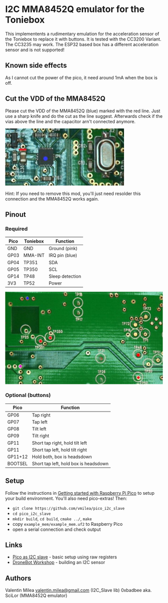 # I2C MMA8452Q emulator for the Toniebox
This implementents a rudimentary emulation for the acceleration sensor of the Toniebox to replace it with buttons. It is tested with the CC3200 Variant. The CC3235 may work. The ESP32 based box has a different acceleration sensor and is not supported!

## Known side effects
As I cannot cut the power of the pico, it need around 1mA when the box is off. 

## Cut the VDD of the MMA8452Q
Please cut the VDD of the MMA8452Q (blue) marked with the red line.
Just use a sharp knife and do the cut as the line suggest. Afterwards check if the vias above the line and the capacitor arn't connected anymore. 

![VDD Cut](mma8452q-vdd-cut.jpg)

Hint: If you need to remove this mod, you'll just need resolder this connection and the MMA8452Q works again.

## Pinout
### Required

| Pico | Toniebox | Function |
| --- | --- | --- |
| GND | GND | Ground (pink) |
| GP03 | MMA-INT | IRQ pin (blue) |
| GP04 | TP351 | SDA |
| GP05 | TP350 | SCL |
| GP14 | TP48 | Sleep detection |
| 3V3 | TP52 | Power |

![Pinout Toniebox](mma8452q-pins.jpg)

### Optional (buttons)
| Pico | Function |
| --- | --- |
| GP06 | Tap right |
| GP07 | Tap left |
| GP08 | Tilt left |
| GP09 | Tilt right |
| GP11 | Short tap right, hold tilt left |
| GP11 | Short tap left, hold tilt right |
| GP11+12 | Hold both, box is headsdown |
| BOOTSEL | Short tap left, hold box is headsdown |


## Setup

Follow the instructions in [Getting started with Raspberry Pi Pico](https://datasheets.raspberrypi.org/pico/getting-started-with-pico.pdf) to setup your build environment. You'll also need pico-extras!
Then:

- `git clone https://github.com/vmilea/pico_i2c_slave`
- `cd pico_i2c_slave`
- `mkdir build`, `cd build`, `cmake ../`, `make`
- copy `example_mem/example_mem.uf2` to Raspberry Pico
- open a serial connection and check output

## Links

- [Pico as I2C slave](https://www.raspberrypi.org/forums/viewtopic.php?t=304074) - basic setup using raw registers
- [DroneBot Workshop](https://dronebotworkshop.com/i2c-part-2-build-i2c-sensor/) - building an I2C sensor

## Authors

Valentin Milea <valentin.milea@gmail.com> (I2C_Slave lib)
0xbadbee aka. SciLor (MMA8452Q emulator)
